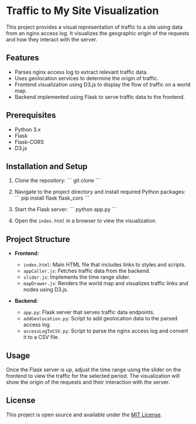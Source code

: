 # Traffic to My Site Visualization

This project provides a visual representation of traffic to a site using data from an nginx access log. It visualizes the geographic origin of the requests and how they interact with the server.

## Features

- Parses nginx access log to extract relevant traffic data.
- Uses geolocation services to determine the origin of traffic.
- Frontend visualization using D3.js to display the flow of traffic on a world map.
- Backend implemented using Flask to serve traffic data to the frontend.

## Prerequisites

- Python 3.x
- Flask
- Flask-CORS
- D3.js

## Installation and Setup

1. Clone the repository:
\```
git clone <repository-link>
\```

2. Navigate to the project directory and install required Python packages:
\```
pip install flask flask_cors
\```

3. Start the Flask server:
\```
python app.py
\```

4. Open the `index.html` in a browser to view the visualization.

## Project Structure

- **Frontend**:
  - `index.html`: Main HTML file that includes links to styles and scripts.
  - `appCaller.js`: Fetches traffic data from the backend.
  - `slider.js`: Implements the time range slider.
  - `mapDrawer.js`: Renders the world map and visualizes traffic links and nodes using D3.js.

- **Backend**:
  - `app.py`: Flask server that serves traffic data endpoints.
  - `addGeolocation.py`: Script to add geolocation data to the parsed access log.
  - `accessLogToCSV.py`: Script to parse the nginx access log and convert it to a CSV file.

## Usage

Once the Flask server is up, adjust the time range using the slider on the frontend to view the traffic for the selected period. The visualization will show the origin of the requests and their interaction with the server.

## License

This project is open source and available under the [MIT License](LICENSE).
